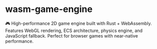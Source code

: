 # wasm-game-engine
🎮 High-performance 2D game engine built with Rust + WebAssembly. Features WebGL rendering, ECS architecture, physics engine, and JavaScript fallback. Perfect for browser games with near-native performance.
